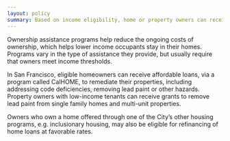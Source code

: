 ```yaml
---
layout: policy
summary: Based on income eligibility, home or property owners can receive a variety of assistance, including education and grants and loans for remediation or refinancing.
---
```

Ownership assistance programs help reduce the ongoing costs of ownership, which helps lower income occupants stay in their homes. Programs vary in the type of assistance they provide, but usually require that owners meet income thresholds.

In San Francisco, eligible homeowners can receive affordable loans, via a program called CalHOME, to remediate their properties, including addressing code deficiencies, removing lead paint or other hazards. Property owners with low-income tenants can receive grants to remove lead paint from single family homes and multi-unit properties.

Owners who own a home offered through one of the City’s other housing programs, e.g. inclusionary housing, may also be eligible for refinancing of home loans at favorable rates.